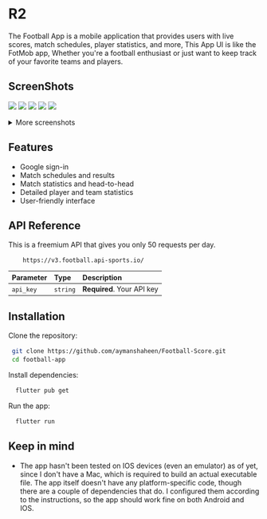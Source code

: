 # R2

The Football App is a mobile application that provides users with live scores, match schedules, player statistics, and more, This App UI is like the FotMob app, Whether you're a football enthusiast or just want to keep track of your favorite teams and players.
## ScreenShots

<p float="left">
    <img src="https://drive.google.com/file/d/123yFBEQi9mR7-pQcM-tGvLWZwNRjHjLD/view?usp=drive_link" width="24%" />
    <img src="https://drive.google.com/file/d/1G7mdYPN9VfMG7fDeX7EioJg9NcWRnXau/view?usp=drive_link" width="24%" />
    <img src="https://drive.google.com/file/d/12tO6joyxt4m4N_jLvZ6wDQJp1VkqqoeR/view?usp=drive_link" width="24%" />
    <img src="https://drive.google.com/file/d/10O_SojwEbmOGqe2nG3KytO-BKWUBCngm/view?usp=drive_link" width="24%" />
    <img src="https://drive.google.com/file/d/1nZvRJI8-dRsjvFgA7Iv6c5rTWkvH4lbh/view?usp=drive_link" width="24%" />
</p>

<details>
<summary>More screenshots</summary>

<p float="left">
    <img src="https://raw.githubusercontent.com/rho-cassiopeiae/the12thplayer/dev/.github/images/8.png" width="32%" />
    <img src="https://raw.githubusercontent.com/rho-cassiopeiae/the12thplayer/dev/.github/images/4.png" width="32%" />
    <img src="https://raw.githubusercontent.com/rho-cassiopeiae/the12thplayer/dev/.github/images/12.png" width="32%" />
</p>
<p float="left">
    <img src="https://raw.githubusercontent.com/rho-cassiopeiae/the12thplayer/dev/.github/images/9.png" width="32%" />
    <img src="https://raw.githubusercontent.com/rho-cassiopeiae/the12thplayer/dev/.github/images/6.png" width="32%" />
    <img src="https://raw.githubusercontent.com/rho-cassiopeiae/the12thplayer/dev/.github/images/13.png" width="32%" />
</p>
<p float="left">
    <img src="https://raw.githubusercontent.com/rho-cassiopeiae/the12thplayer/dev/.github/images/10.png" width="32%" />
    <img src="https://raw.githubusercontent.com/rho-cassiopeiae/the12thplayer/dev/.github/images/11.png" width="32%" />
    <img src="https://raw.githubusercontent.com/rho-cassiopeiae/the12thplayer/dev/.github/images/3.png" width="32%" />
</p>

</details>



## Features

- Google sign-in
- Match schedules and results
- Match statistics and head-to-head
- Detailed player and team statistics
- User-friendly interface


## API Reference
This is a freemium API  that gives you only 50 requests per day. 
```HTTP
    https://v3.football.api-sports.io/
```

| Parameter | Type     | Description                |
| :-------- | :------- | :------------------------- |
| `api_key` | `string` | **Required**. Your API key |






## Installation

Clone the repository:

```bash
 git clone https://github.com/aymanshaheen/Football-Score.git
 cd football-app
```
Install dependencies:

```bash
  flutter pub get
```
Run the app:

```bash
  flutter run
```

## Keep in mind

- The app hasn't been tested on IOS devices (even an emulator) as of yet, since I don't have a Mac, which is required to build an actual executable file. The app itself doesn't have any platform-specific code, though there are a couple of dependencies that do. I configured them according to the instructions, so the app should work fine on both Android and IOS.

